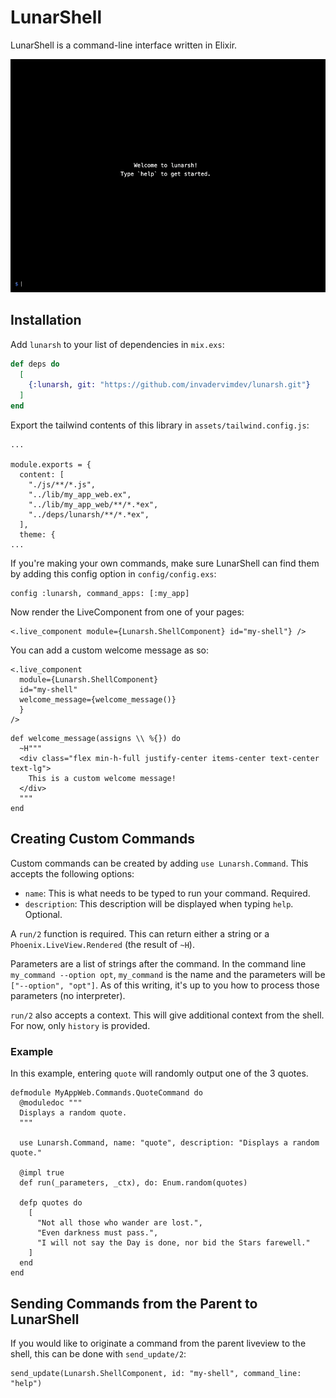 # LunarShell

LunarShell is a command-line interface written in Elixir.

![Demo of LunarShell](demo.gif)

## Installation

Add `lunarsh` to your list of dependencies in `mix.exs`:

```elixir
def deps do
  [
    {:lunarsh, git: "https://github.com/invadervimdev/lunarsh.git"}
  ]
end
```

Export the tailwind contents of this library in `assets/tailwind.config.js`:

```
...

module.exports = {
  content: [
    "./js/**/*.js",
    "../lib/my_app_web.ex",
    "../lib/my_app_web/**/*.*ex",
    "../deps/lunarsh/**/*.*ex",
  ],
  theme: {
...
```

If you're making your own commands, make sure LunarShell can find them by
adding this config option in `config/config.exs`:

```
config :lunarsh, command_apps: [:my_app]
```

Now render the LiveComponent from one of your pages:

```
<.live_component module={Lunarsh.ShellComponent} id="my-shell"} />
```

You can add a custom welcome message as so:

```
<.live_component
  module={Lunarsh.ShellComponent}
  id="my-shell"
  welcome_message={welcome_message()}
  }
/>
```

```
def welcome_message(assigns \\ %{}) do
  ~H"""
  <div class="flex min-h-full justify-center items-center text-center  text-lg">
    This is a custom welcome message!
  </div>
  """
end
```

## Creating Custom Commands

Custom commands can be created by adding `use Lunarsh.Command`. This accepts
the following options:

- `name`: This is what needs to be typed to run your command. Required.
- `description`:  This description will be displayed when typing `help`.
  Optional.

A `run/2` function is required. This can return either a string or a
`Phoenix.LiveView.Rendered` (the result of `~H`).

Parameters are a list of strings after the command. In the command line
`my_command --option opt`, `my_command` is the name and the parameters will be
`["--option", "opt"]`. As of this writing, it's up to you how to process those
parameters (no interpreter).

`run/2` also accepts a context. This will give additional context from the
shell. For now, only `history` is provided.

### Example

In this example, entering `quote` will randomly output one of the 3 quotes.

```
defmodule MyAppWeb.Commands.QuoteCommand do
  @moduledoc """
  Displays a random quote.
  """

  use Lunarsh.Command, name: "quote", description: "Displays a random quote."

  @impl true
  def run(_parameters, _ctx), do: Enum.random(quotes)

  defp quotes do
    [
      "Not all those who wander are lost.",
      "Even darkness must pass.",
      "I will not say the Day is done, nor bid the Stars farewell."
    ]
  end
end
```

## Sending Commands from the Parent to LunarShell

If you would like to originate a command from the parent liveview to the shell,
this can be done with `send_update/2`:

```
send_update(Lunarsh.ShellComponent, id: "my-shell", command_line: "help")
```
